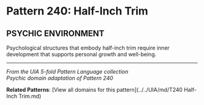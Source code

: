 # Pattern 240: Half-Inch Trim

## PSYCHIC ENVIRONMENT

Psychological structures that embody half-inch trim require inner development that supports personal growth and well-being.

---

*From the UIA 5-fold Pattern Language collection*  
*Psychic domain adaptation of Pattern 240*

**Related Patterns**: [View all domains for this pattern](../../UIA/md/T240 Half-Inch Trim.md)